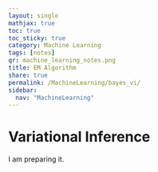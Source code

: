 ```yaml
---
layout: single
mathjax: true
toc: true
toc_sticky: true
category: Machine Learning
tags: [notes]
qr: machine_learning_notes.png
title: EM Algorithm
share: true
permalink: /MachineLearning/bayes_vi/
sidebar:
  nav: "MachineLearning"
---
```



# Variational Inference

I am preparing it. 
